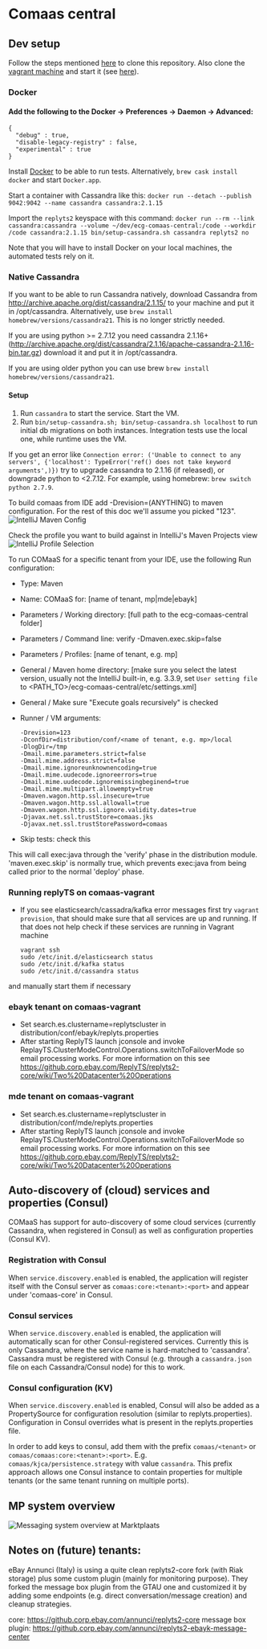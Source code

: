 # Comaas central

## Dev setup
Follow the steps mentioned [here](https://github.corp.ebay.com/ecg-comaas/ecg-comaas-central/wiki#set-up-code-review) to clone this repository.
Also clone the [vagrant machine](https://github.corp.ebay.com/ecg-comaas/ecg-comaas-vagrant) and start it (see [here](https://github.corp.ebay.com/ecg-comaas/ecg-comaas-vagrant#get-started)).

### Docker

#### Add the following to the Docker -> Preferences -> Daemon -> Advanced:
```
{
  "debug" : true,
  "disable-legacy-registry" : false,
  "experimental" : true
}
```

Install [Docker](https://docs.docker.com/engine/installation/mac/) to be able to run tests. Alternatively, `brew cask install docker` and start `Docker.app`.

Start a container with Cassandra like this:
`docker run --detach --publish 9042:9042 --name cassandra cassandra:2.1.15`

Import the `replyts2` keyspace with this command:
`docker run --rm --link cassandra:cassandra --volume ~/dev/ecg-comaas-central:/code --workdir /code cassandra:2.1.15 bin/setup-cassandra.sh cassandra replyts2 no`

Note that you will have to install Docker on your local machines, the automated tests rely on it.

### Native Cassandra

If you want to be able to run Cassandra natively, download Cassandra from http://archive.apache.org/dist/cassandra/2.1.15/ to your machine and put it in /opt/cassandra. Alternatively, use `brew install homebrew/versions/cassandra21`.
This is no longer strictly needed.

If you are using python >= 2.7.12 you need cassandra 2.1.16+ (http://archive.apache.org/dist/cassandra/2.1.16/apache-cassandra-2.1.16-bin.tar.gz) download it and put it in /opt/cassandra.

If you are using older python you can use brew `brew install homebrew/versions/cassandra21`.

#### Setup

1. Run `cassandra` to start the service. Start the VM.
2. Run `bin/setup-cassandra.sh; bin/setup-cassandra.sh localhost` to run initial db migrations on both instances. Integration tests use the local one, while runtime uses the VM.

If you get an error like `Connection error: ('Unable to connect to any servers', {'localhost': TypeError('ref() does not take keyword arguments',)})` try to upgrade cassandra to 2.1.16 (if released), or downgrade python to <2.7.12. For example, using homebrew: `brew switch python 2.7.9`.

To build comaas from IDE add -Drevision=(ANYTHING) to maven configuration. For the rest of
this doc we'll assume you picked "123".
![IntelliJ Maven Config](/docs/comaas_maven_config.jpg)

Check the profile you want to build against in IntelliJ's Maven Projects view
![IntelliJ Profile Selection](/docs/intellij-profile-selection.png)

To run COMaaS for a specific tenant from your IDE, use the following Run configuration:

* Type: Maven
* Name: COMaaS for: [name of tenant, mp|mde|ebayk]

* Parameters / Working directory: [full path to the ecg-comaas-central folder]
* Parameters / Command line: verify -Dmaven.exec.skip=false
* Parameters / Profiles: [name of tenant, e.g. mp]

* General / Maven home directory: [make sure you select the latest version, usually not the IntelliJ built-in, e.g. 3.3.9, set `User setting file` to <PATH_TO>/ecg-comaas-central/etc/settings.xml]
* General / Make sure "Execute goals recursively" is checked

* Runner / VM arguments:
  ```
  -Drevision=123
  -DconfDir=distribution/conf/<name of tenant, e.g. mp>/local
  -DlogDir=/tmp
  -Dmail.mime.parameters.strict=false
  -Dmail.mime.address.strict=false
  -Dmail.mime.ignoreunknownencoding=true
  -Dmail.mime.uudecode.ignoreerrors=true
  -Dmail.mime.uudecode.ignoremissingbeginend=true
  -Dmail.mime.multipart.allowempty=true
  -Dmaven.wagon.http.ssl.insecure=true
  -Dmaven.wagon.http.ssl.allowall=true
  -Dmaven.wagon.http.ssl.ignore.validity.dates=true
  -Djavax.net.ssl.trustStore=comaas.jks
  -Djavax.net.ssl.trustStorePassword=comaas
  ```
* Skip tests: check this

This will call exec:java through the 'verify' phase in the distribution module. 'maven.exec.skip' is normally true, which prevents exec:java from being called prior to the normal 'deploy' phase.

### Running replyTS on comaas-vagrant
* If you see elasticsearch/cassadra/kafka error messages first try ```vagrant provision```, that should make sure that all services are up and running.
 If that does not help check if these services are running in Vagrant machine
  ```
  vagrant ssh
  sudo /etc/init.d/elasticsearch status
  sudo /etc/init.d/kafka status
  sudo /etc/init.d/cassandra status
  ```
 and manually start them if necessary

### ebayk tenant on comaas-vagrant
*  Set search.es.clustername=replytscluster in distribution/conf/ebayk/replyts.properties
*  After starting ReplyTS launch jconsole and invoke ReplayTS.ClusterModeControl.Operations.switchToFailoverMode so email processing works.
For more information on this see https://github.corp.ebay.com/ReplyTS/replyts2-core/wiki/Two%20Datacenter%20Operations

### mde tenant on comaas-vagrant
*  Set search.es.clustername=replytscluster in distribution/conf/mde/replyts.properties
*  After starting ReplyTS launch jconsole and invoke ReplayTS.ClusterModeControl.Operations.switchToFailoverMode so email processing works.
For more information on this see https://github.corp.ebay.com/ReplyTS/replyts2-core/wiki/Two%20Datacenter%20Operations

## Auto-discovery of (cloud) services and properties (Consul)
COMaaS has support for auto-discovery of some cloud services (currently Cassandra, when registered in Consul) as well as configuration properties (Consul KV).

### Registration with Consul
When `service.discovery.enabled` is enabled, the application will register itself with the Consul server as `comaas:core:<tenant>:<port>` and appear under 'comaas-core' in Consul.

### Consul services
When `service.discovery.enabled` is enabled, the application will automatically scan for other Consul-registered services. Currently this is only Cassandra, where the service name is hard-matched to 'cassandra'. Cassandra must be registered with Consul (e.g. through a `cassandra.json` file on each Cassandra/Consul node) for this to work.

### Consul configuration (KV)
When `service.discovery.enabled` is enabled, Consul will also be added as a PropertySource for configuration resolution (similar to replyts.properties). Configuration in Consul overrides what is present in the replyts.properties file.

In order to add keys to consul, add them with the prefix `comaas/<tenant>` or `comaas/comaas:core:<tenant>:<port>`. E.g. `comaas/kjca/persistence.strategy` with value `cassandra`. This prefix approach allows one Consul instance to contain properties for multiple tenants (or the same tenant running on multiple ports).

## MP system overview
![Messaging system overview at Marktplaats](/docs/20151221-messaging-system-overview.jpg)

## Notes on (future) tenants:

eBay Annunci (Italy) is using a quite clean replyts2-core fork (with Riak storage) plus some custom plugin (mainly for monitoring purpose).
They forked the message box plugin from the GTAU one and customized it by adding some endpoints (e.g. direct conversation/message creation) and cleanup strategies.

core: https://github.corp.ebay.com/annunci/replyts2-core
message box plugin: https://github.corp.ebay.com/annunci/replyts2-ebayk-message-center
